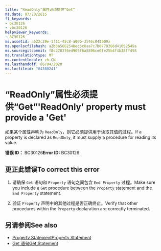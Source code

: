 ```yaml
---
title: “ReadOnly”属性必须提供“Get”
ms.date: 07/20/2015
f1_keywords:
- bc30126
- vbc30126
helpviewer_keywords:
- BC30126
ms.assetid: a522c39e-1f11-45c8-a00b-3546c842909a
ms.openlocfilehash: a2b3a566254bec5c0aa7c7b0779366d41052549a
ms.sourcegitcommit: f8c270376ed905f6a8896ce0fe25b4f4b38ff498
ms.translationtype: MT
ms.contentlocale: zh-CN
ms.lasthandoff: 06/04/2020
ms.locfileid: "84380241"
---
```

# <a name="readonly-property-must-provide-a-get"></a><span data-ttu-id="51cba-102">“ReadOnly”属性必须提供“Get”</span><span class="sxs-lookup"><span data-stu-id="51cba-102">'ReadOnly' property must provide a 'Get'</span></span>
<span data-ttu-id="51cba-103">如果某个属性声明为 `ReadOnly`，则它必须提供用于读取其值的过程。</span><span class="sxs-lookup"><span data-stu-id="51cba-103">If a property is declared as `ReadOnly`, it must supply a procedure for reading its value.</span></span>  
  
 <span data-ttu-id="51cba-104">**错误 ID：** BC30126</span><span class="sxs-lookup"><span data-stu-id="51cba-104">**Error ID:** BC30126</span></span>  
  
## <a name="to-correct-this-error"></a><span data-ttu-id="51cba-105">更正此错误</span><span class="sxs-lookup"><span data-stu-id="51cba-105">To correct this error</span></span>  
  
1. <span data-ttu-id="51cba-106">请确保 `Get` 语句和 `Property` 语句之间包含 `End Property` 过程。</span><span class="sxs-lookup"><span data-stu-id="51cba-106">Make sure you include a `Get` procedure between the `Property` statement and the `End Property` statement.</span></span>  
  
2. <span data-ttu-id="51cba-107">验证 `Property` 声明中的其他过程是否正确终止。</span><span class="sxs-lookup"><span data-stu-id="51cba-107">Verify that other procedures within the `Property` declaration are correctly terminated.</span></span>  
  
## <a name="see-also"></a><span data-ttu-id="51cba-108">另请参阅</span><span class="sxs-lookup"><span data-stu-id="51cba-108">See also</span></span>

- [<span data-ttu-id="51cba-109">Property Statement</span><span class="sxs-lookup"><span data-stu-id="51cba-109">Property Statement</span></span>](../language-reference/statements/property-statement.md)
- [<span data-ttu-id="51cba-110">Get 语句</span><span class="sxs-lookup"><span data-stu-id="51cba-110">Get Statement</span></span>](../language-reference/statements/get-statement.md)
